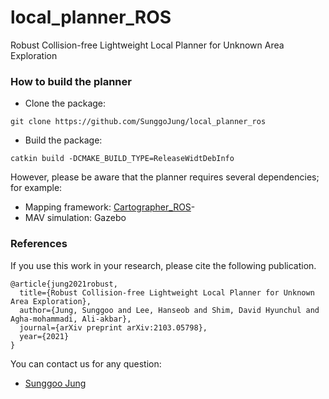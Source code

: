 # local_planner_ROS
Robust Collision-free Lightweight Local Planner for Unknown Area Exploration

### How to build the planner
- Clone the package:
```
git clone https://github.com/SunggoJung/local_planner_ros
```
- Build the package:
```
catkin build -DCMAKE_BUILD_TYPE=ReleaseWidtDebInfo 
```
However, please be aware that the planner requires several dependencies; for example:
- Mapping framework: [Cartographer_ROS](https://google-cartographer-ros.readthedocs.io/en/latest/)- 
- MAV simulation: Gazebo

### References
If you use this work in your research, please cite the following publication.
```
@article{jung2021robust,
  title={Robust Collision-free Lightweight Local Planner for Unknown Area Exploration},
  author={Jung, Sunggoo and Lee, Hanseob and Shim, David Hyunchul and Agha-mohammadi, Ali-akbar},
  journal={arXiv preprint arXiv:2103.05798},
  year={2021}
}
```

You can contact us for any question:
* [Sunggoo Jung](mailto:sunggoo@etri.re.kr)
